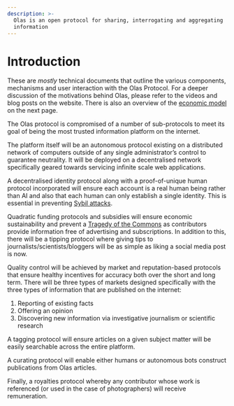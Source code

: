 ```yaml
---
description: >-
  Olas is an open protocol for sharing, interrogating and aggregating
  information
---
```


# Introduction

These are _mostly_ technical documents that outline the various components, mechanisms and user interaction with the Olas Protocol. For a deeper discussion of the motivations behind Olas, please refer to the videos and blog posts on the website. There is also an overview of the [economic model](introduction/economic-model-overview.md) on the next page.&#x20;

The Olas protocol is compromised of a number of sub-protocols to meet its goal of being the most trusted information platform on the internet.

The platform itself will be an autonomous protocol existing on a distributed network of computers outside of any single administrator’s control to guarantee neutrality. It will be deployed on a decentralised network specifically geared towards servicing infinite scale web applications.&#x20;

A decentralised identity protocol along with a proof-of-unique human protocol incorporated will ensure each account is a real human being rather than AI and also that each human can only establish a single identity. This is essential in preventing [Sybil attacks](https://en.wikipedia.org/wiki/Sybil\_attack).

Quadratic funding protocols and subsidies will ensure economic sustainability and prevent a [Tragedy of the Commons](https://en.wikipedia.org/wiki/Tragedy\_of\_the\_commons) as contributors provide information free of advertising and subscriptions. In addition to this, there will be a tipping protocol where giving tips to journalists/scientists/bloggers will be as simple as liking a social media post is now.

Quality control will be achieved by market and reputation-based protocols that ensure healthy incentives for accuracy both over the short and long term. There will be three types of markets designed specifically with the three types of information that are published on the internet:

1. Reporting of existing facts
2. Offering an opinion
3. Discovering new information via investigative journalism or scientific research

A tagging protocol will ensure articles on a given subject matter will be easily searchable across the entire platform.&#x20;

A curating protocol will enable either humans or autonomous bots construct publications from Olas articles.  &#x20;

Finally, a royalties protocol whereby any contributor whose work is referenced (or used in the case of photographers) will receive remuneration.&#x20;

